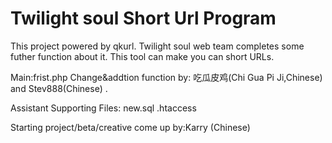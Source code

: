 # Twilight soul Short Url Program
This project powered by qkurl.
Twilight soul web team completes some futher function about it.
This tool can make you can short URLs.


Main:frist.php
Change&addtion function by: 吃瓜皮鸡(Chi Gua Pi Ji,Chinese) and Stev888(Chinese) .

Assistant Supporting Files:
new.sql 
.htaccess

Starting project/beta/creative come up by:Karry (Chinese)

